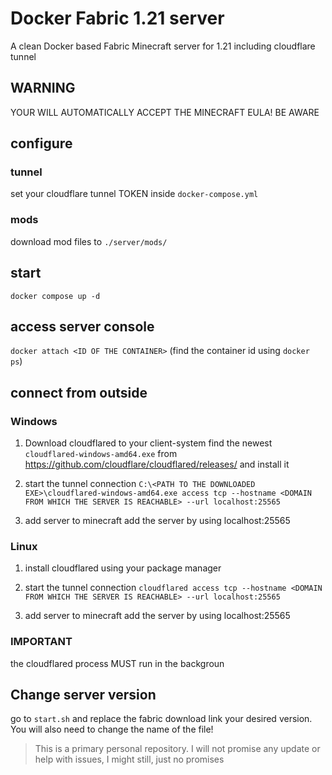 # Docker Fabric 1.21 server
A clean Docker based Fabric Minecraft server for 1.21 including cloudflare tunnel


## WARNING
YOUR WILL AUTOMATICALLY ACCEPT THE MINECRAFT EULA! BE AWARE

## configure
### tunnel
set your cloudflare tunnel TOKEN inside `docker-compose.yml`

### mods
download mod files to `./server/mods/`

## start
`docker compose up -d`

## access server console
`docker attach <ID OF THE CONTAINER>`
(find the container id using `docker ps`)

## connect from outside
### Windows
1. Download cloudflared to your client-system 
find the newest `cloudflared-windows-amd64.exe` from https://github.com/cloudflare/cloudflared/releases/ and install it

2. start the tunnel connection
`C:\<PATH TO THE DOWNLOADED EXE>\cloudflared-windows-amd64.exe access tcp --hostname <DOMAIN FROM WHICH THE SERVER IS REACHABLE> --url localhost:25565`

3. add server to minecraft 
add the server by using localhost:25565

### Linux
1. install cloudflared using your package manager

2. start the tunnel connection
`cloudflared access tcp --hostname <DOMAIN FROM WHICH THE SERVER IS REACHABLE> --url localhost:25565`

3. add server to minecraft 
add the server by using localhost:25565

### IMPORTANT
the cloudflared process MUST run in the backgroun

## Change server version
go to `start.sh` and replace the fabric download link your desired version. You will also need to change the name of the file!


> This is a primary personal repository. I will not promise any update or help with issues, I might still, just no promises